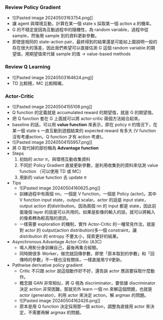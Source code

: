 ### Review Policy Gradient

* ![[Pasted image 20240503163754.png]]
* 讓 agent 與環境互動，計算在某一個 state s 採取某一個 action a 的機率。
* G 的不穩定是因為互動過程中的隨機性，為 random variable，過程中從 sample，然後用 sample 到的資料更新參數。
* 即使是相同的 state-action pair，最終得到的結果還是可能如上圖說明一般的存在很大的落差，因此我們希望可以直接估測 G 這個 random variable 的期望值，用期望值來代替 sample 的值 → value-based methods

### Review Q Learning

* ![[Pasted image 20240503164624.png]]
* TD 比較穩，MC 比較精確。

### Actor-Critic

* ![[Pasted image 20240504155108.png]]
* Q function 的定義就是 accumulated reward 的期望值，就是 G 的期望值。
* 把 Q function 套在 G 上面就可以將 actor-critic 兩個方法結合起來。
* baseline 的話，可以用 **value function** 來表示，即在 policy $\pi$ 的情況下，在某一個 state s 一直互動到遊戲結束的 expected reward 有多大 (V function 沒有考慮action，Q function 才有 action 考慮)。 
* ![[Pasted image 20240504155957.png]]
* 將 G 取代掉的部份稱為 **Advantage function**
* Steps
	1. 初始的 actor $\pi$，與環境互動收集資料
	2. 不同於 Policy Gradient 直接更新參數，是利用收集到的資料來估測 value function （可以使用 TD 或 MC）
	3. 用新的 value function 去 update $\pi$
* Tips
	* ![[Pasted image 20240504160625.png]]
	* 訓練過程中有兩個 nn，一個是 V function，一個是 Policy (actor)。其中 V function input state，output scalar。actor 的話是 input state，output action 的distribution。因為兩個 nn 的 input 都是 state，因此前面幾個 layer 的話是可以共用的。如果是影像的輸入的話，就可以將輸入的像素轉為較高階的資訊。
	* 一樣需要 exploration 的機制，實作 Actor-Critic 的一種常見作法，就是對 actor 的 output(action distribution)多一個 constraint，讓 distribution 的 entropy 不要太小，探索更好的結果。
* Asynchronous Advantage Actor-Critic (A3C)
	* 鳴人用影分身訓練自己，最後再集合經驗。
	* 同時開很多 Worker，做完就回傳參數，即使「原本取到的參數」和「回傳時的參數」不一樣也沒有關係，一樣直接用$\nabla \theta$更新。
* Pathwise derivative policy gradient
	* Critic 不只跟 actor 說這個動作好不好，還告訴 actor 應該要採取什麼動作。
	* 概念跟 GAN 非常相似，將 Q 視為 discriminator，要依據 discriminator 決定 action 非常困難，那就另外 learn 一個 nn 來解這個問題，也就是 actor (generator)，利用 actor 來決定 action，解 argmax 的問題。
	* ![[Pasted image 20240504162426.png]]
	* 原本是用 Q function 決定採用那一個 action，調整為直接用 actor 來決定，不需要再解 argmax 的問題。

